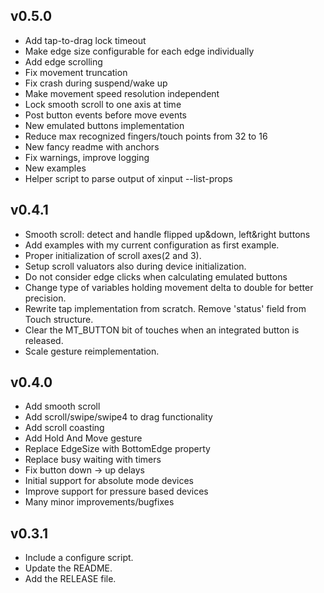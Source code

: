 ## v0.5.0
* Add tap-to-drag lock timeout
* Make edge size configurable for each edge individually
* Add edge scrolling
* Fix movement truncation
* Fix crash during suspend/wake up
* Make movement speed resolution independent
* Lock smooth scroll to one axis at time
* Post button events before move events
* New emulated buttons implementation
* Reduce max recognized fingers/touch points from 32 to 16
* New fancy readme with anchors
* Fix warnings, improve logging
* New examples
* Helper script to parse output of xinput --list-props

## v0.4.1
* Smooth scroll: detect and handle flipped up&down, left&right buttons
* Add examples with my current configuration as first example.
* Proper initialization of scroll axes(2 and 3).
* Setup scroll valuators also during device initialization.
* Do not consider edge clicks when calculating emulated buttons
* Change type of variables holding movement delta to double for better precision.
* Rewrite tap implementation from scratch. Remove 'status' field from Touch structure.
* Clear the MT_BUTTON bit of touches when an integrated button is released.
* Scale gesture reimplementation.

## v0.4.0
* Add smooth scroll
* Add scroll/swipe/swipe4 to drag functionality
* Add scroll coasting
* Add Hold And Move gesture
* Replace EdgeSize with BottomEdge property
* Replace busy waiting with timers
* Fix button down -> up delays
* Initial support for absolute mode devices
* Improve support for pressure based devices
* Many minor improvements/bugfixes

## v0.3.1
* Include a configure script.
* Update the README.
* Add the RELEASE file.
